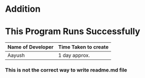 # Addition
# This Program Runs Successfully

Name of Developer | Time Taken to create
------------------|---------------------
Aayush            | 1 day approx.


### This is not the correct way to write readme.md file
